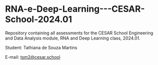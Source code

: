 # RNA-e-Deep-Learning---CESAR-School-2024.01
Repository containing all assessments for the CESAR School Engineering and Data Analysis module, RNA and Deep Learning class, 2024.01.

Student: Tathiana de Souza Martins

E-mail: tsm2@cesar.school
